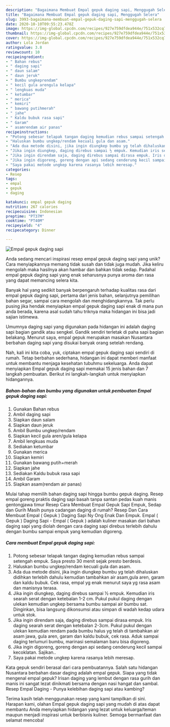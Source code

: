 ```yaml
---
description: "Bagaimana Membuat Empal gepuk daging sapi, Menggugah Selera"
title: "Bagaimana Membuat Empal gepuk daging sapi, Menggugah Selera"
slug: 3993-bagaimana-membuat-empal-gepuk-daging-sapi-menggugah-selera
date: 2020-10-10T09:55:23.478Z
image: https://img-global.cpcdn.com/recipes/927e759dfdea944e/751x532cq70/empal-gepuk-daging-sapi-foto-resep-utama.jpg
thumbnail: https://img-global.cpcdn.com/recipes/927e759dfdea944e/751x532cq70/empal-gepuk-daging-sapi-foto-resep-utama.jpg
cover: https://img-global.cpcdn.com/recipes/927e759dfdea944e/751x532cq70/empal-gepuk-daging-sapi-foto-resep-utama.jpg
author: Lola Jordan
ratingvalue: 3.8
reviewcount: 10
recipeingredient:
- " Bahan rebus"
- " daging sapi"
- " daun salam"
- " daun jeruk"
- " Bumbu ungkeprendam"
- " kecil gula arengula kelapa"
- " lengkuas muda"
- " ketumbar"
- " merica"
- " kemiri"
- " bawang putihmerah"
- " jahe"
- " Kaldu bubuk rasa sapi"
- " Garam"
- " asamrendam air panas"
recipeinstructions:
- "Potong sebesar telapak tangan daging kemudian rebus sampai setengah empuk. Saya presto 30 menit sejak presto berdesis."
- "Haluskan bumbu ungkep/rendam kecuali gula dan asam."
- "Ada dua metode disini, jika ingin diungkep bumbu yg telah dihaluskan didihkan terlebih dahulu kemudian tambahkan air asam,gula aren, garam dan kaldu bubuk. Cek rasa, empal yg enak menurut saya yg rasa asam dan manisnya terasa."
- "Jika ingin diungkep, daging direbus sampai ½ empuk. Kemudian iris searah serat dengan ketebalan 1-2 cm. Pukul pukul daging dengan ulekan kemudian ungkep bersama bumbu sampai air bumbu sat. Dinginkan, bisa langsung dikonsumsi atau simpan di wadah kedap udara untuk stok."
- "Jika ingin direndam saja, daging direbus sampai dirasa empuk. Iris daging searah serat dengan ketebalan 2-3cm. Pukul pukul dengan ulekan kemudian rendam pada bumbu halus yg telah di tambahkan air asam jawa, gula aren, garam dan kaldu bubuk, cek rasa. Aduk sampai daging terlumuri bumbu, marinasi semalaman baru bisa digoreng."
- "Jika ingin digoreng, goreng dengan api sedang cenderung kecil sampai kecoklatan. Sajikan.."
- "Saya pakai metode ungkep karena rasanya lebih meresap."
categories:
- Resep
tags:
- empal
- gepuk
- daging

katakunci: empal gepuk daging 
nutrition: 267 calories
recipecuisine: Indonesian
preptime: "PT37M"
cooktime: "PT40M"
recipeyield: "4"
recipecategory: Dinner

---
```



![Empal gepuk daging sapi](https://img-global.cpcdn.com/recipes/927e759dfdea944e/751x532cq70/empal-gepuk-daging-sapi-foto-resep-utama.jpg)

Anda sedang mencari inspirasi resep empal gepuk daging sapi yang unik? Cara menyiapkannya memang tidak susah dan tidak juga mudah. Jika keliru mengolah maka hasilnya akan hambar dan bahkan tidak sedap. Padahal empal gepuk daging sapi yang enak seharusnya punya aroma dan rasa yang dapat memancing selera kita.

Banyak hal yang sedikit banyak berpengaruh terhadap kualitas rasa dari empal gepuk daging sapi, pertama dari jenis bahan, selanjutnya pemilihan bahan segar, sampai cara mengolah dan menghidangkannya. Tak perlu pusing jika hendak menyiapkan empal gepuk daging sapi enak di mana pun anda berada, karena asal sudah tahu triknya maka hidangan ini bisa jadi sajian istimewa.

Umumnya daging sapi yang digunakan pada hidangan ini adalah daging sapi bagian gandik atau sengkel. Gandik sendiri terletak di paha sapi bagian belakang. Menurut saya, empal gepuk merupakan masakan Nusantara berbahan daging sapi yang disukai banyak orang setelah rendang.


Nah, kali ini kita coba, yuk, ciptakan empal gepuk daging sapi sendiri di rumah. Tetap berbahan sederhana, hidangan ini dapat memberi manfaat untuk membantu menjaga kesehatan tubuhmu sekeluarga. Anda dapat menyiapkan Empal gepuk daging sapi memakai 15 jenis bahan dan 7 langkah pembuatan. Berikut ini langkah-langkah untuk menyiapkan hidangannya.

<!--inarticleads1-->

##### Bahan-bahan dan bumbu yang digunakan untuk pembuatan Empal gepuk daging sapi:

1. Gunakan  Bahan rebus
1. Ambil  daging sapi
1. Siapkan  daun salam
1. Siapkan  daun jeruk
1. Ambil  Bumbu ungkep/rendam
1. Siapkan  kecil gula aren/gula kelapa
1. Ambil  lengkuas muda
1. Sediakan  ketumbar
1. Gunakan  merica
1. Siapkan  kemiri
1. Gunakan  bawang putih+merah
1. Siapkan  jahe
1. Sediakan  Kaldu bubuk rasa sapi
1. Ambil  Garam
1. Siapkan  asam(rendam air panas)


Mulai tahap memilih bahan daging sapi hingga bumbu gepuk daging. Resep empal goreng praktis daging sapi basah tanpa santan pedas kuah manis gentongjawa timur Resep Cara Membuat Empal Gepuk Sapi Empuk, Sedap dan Gurih Masih punya cadangan daging di rumah? Resep Dan Cara Membuat Empal ( Gepuk ) Daging Sapi Ny Ong Enak Dan Empuk. Empal ( Gepuk ) Daging Sapi - Empal ( Gepuk ) adalah kuliner masakan dari bahan daging sapi yang diolah dengan cara daging sapi direbus terlebih dahulu dengan bumbu sampai empuk yang kemudian digoreng. 

<!--inarticleads2-->

##### Cara membuat Empal gepuk daging sapi:

1. Potong sebesar telapak tangan daging kemudian rebus sampai setengah empuk. Saya presto 30 menit sejak presto berdesis.
1. Haluskan bumbu ungkep/rendam kecuali gula dan asam.
1. Ada dua metode disini, jika ingin diungkep bumbu yg telah dihaluskan didihkan terlebih dahulu kemudian tambahkan air asam,gula aren, garam dan kaldu bubuk. Cek rasa, empal yg enak menurut saya yg rasa asam dan manisnya terasa.
1. Jika ingin diungkep, daging direbus sampai ½ empuk. Kemudian iris searah serat dengan ketebalan 1-2 cm. Pukul pukul daging dengan ulekan kemudian ungkep bersama bumbu sampai air bumbu sat. Dinginkan, bisa langsung dikonsumsi atau simpan di wadah kedap udara untuk stok.
1. Jika ingin direndam saja, daging direbus sampai dirasa empuk. Iris daging searah serat dengan ketebalan 2-3cm. Pukul pukul dengan ulekan kemudian rendam pada bumbu halus yg telah di tambahkan air asam jawa, gula aren, garam dan kaldu bubuk, cek rasa. Aduk sampai daging terlumuri bumbu, marinasi semalaman baru bisa digoreng.
1. Jika ingin digoreng, goreng dengan api sedang cenderung kecil sampai kecoklatan. Sajikan..
1. Saya pakai metode ungkep karena rasanya lebih meresap.


Kata gepuk sendiri berasal dari cara pembuatannya. Salah satu hidangan Nusantara berbahan dasar daging adalah empal gepuk. Siapa yang tidak mengenal empal gepuk? Irisan daging yang lembut dengan rasa gurih dan manis ini sangat lezat dinikmati bersama dengan nasi hangat dan sambal. Resep Empal Daging - Punya kelebihan daging sapi atau kambing? 

Terima kasih telah menggunakan resep yang kami tampilkan di sini. Harapan kami, olahan Empal gepuk daging sapi yang mudah di atas dapat membantu Anda menyiapkan hidangan yang lezat untuk keluarga/teman maupun menjadi inspirasi untuk berbisnis kuliner. Semoga bermanfaat dan selamat mencoba!
